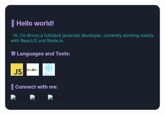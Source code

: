 <div style="background: #1A1F2C; color:#27C1B6; padding: 18px; border-radius: 16px">
<h2 style="color:#C2A8F3"> 👋 Hello world! </h2>

<p align="left" color="#C2A8F3">
     &nbsp Hi, I'm Bruno,a fullstack javacript developer, currently working mainly with ReactJS and NodeJs.
</p>

<h3 align="left" style="color:#C2A8F3">🛠️ Languages and Tools:</h3>
<p align="left">
<a href="https://developer.mozilla.org/en-US/docs/Web/JavaScript" target="_blank"> <img src="https://raw.githubusercontent.com/devicons/devicon/master/icons/javascript/javascript-original.svg" alt="javascript" width="40" height="40"/>
</a>&nbsp
 <a href="https://nodejs.org" target="_blank"> <img src="https://raw.githubusercontent.com/devicons/devicon/master/icons/nodejs/nodejs-original-wordmark.svg" alt="nodejs" width="40" height="40"/>
 </a> &nbsp
 <a href="https://reactjs.org/" target="_blank"> <img src="https://raw.githubusercontent.com/devicons/devicon/master/icons/react/react-original-wordmark.svg" alt="react" width="40" height="40"/>
 </a>
 </p>



<h3 style="color:#C2A8F3"> 🤙 Connect with me:  </h3>

[![Github](https://img.shields.io/badge/-Github-41414d?style=for-the-badge&logo=Github&logoColor=white)](https://github.com/BrunoYTanaka)
[![Gmail](https://img.shields.io/badge/-Gmail-c14438?style=for-the-badge&logo=Gmail&logoColor=white)](mailto:brunoyoichi1@gmail.com)
[![Linkedin](https://img.shields.io/badge/LinkedIn-0077B5?style=for-the-badge&logo=linkedin&logoColor=white)](https://www.linkedin.com/in/bruno-y-tanaka/)
</div>
